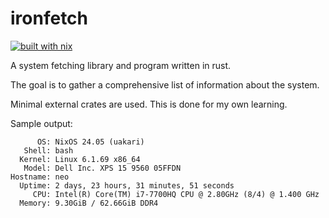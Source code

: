 # ironfetch

[![built with nix](https://builtwithnix.org/badge.svg)](https://builtwithnix.org)


A system fetching library and program written in rust.

The goal is to gather a comprehensive list of information about the system.

Minimal external crates are used. This is done for my own learning.

Sample output:
```console
      OS: NixOS 24.05 (uakari)
   Shell: bash
  Kernel: Linux 6.1.69 x86_64
   Model: Dell Inc. XPS 15 9560 05FFDN
Hostname: neo
  Uptime: 2 days, 23 hours, 31 minutes, 51 seconds
     CPU: Intel(R) Core(TM) i7-7700HQ CPU @ 2.80GHz (8/4) @ 1.400 GHz
  Memory: 9.30GiB / 62.66GiB DDR4
```